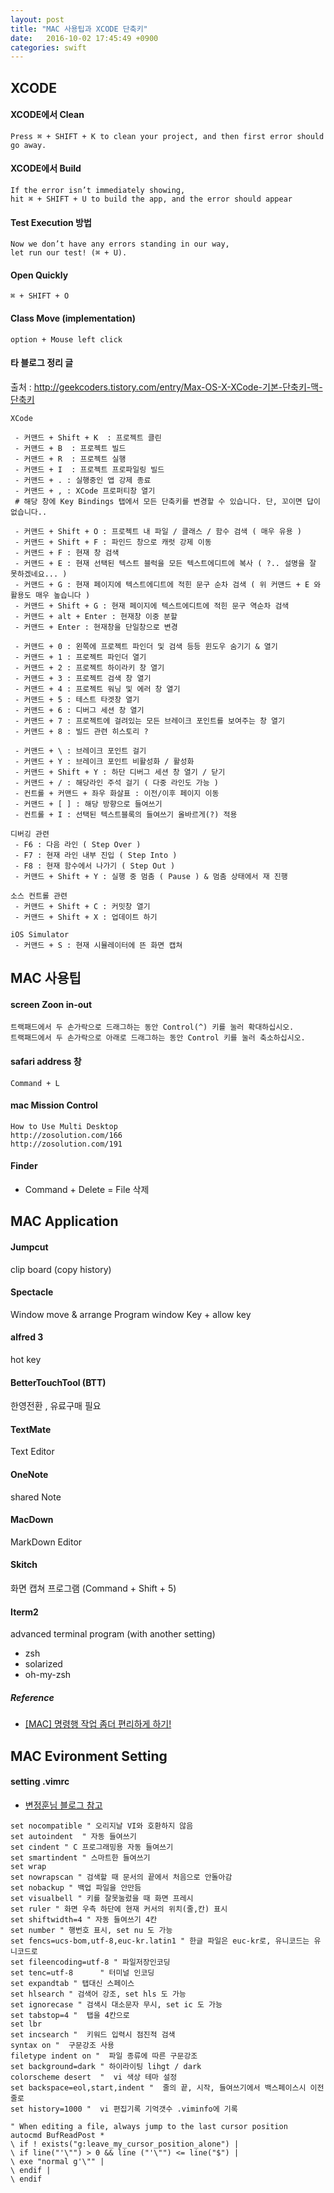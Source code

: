 ```yaml
---
layout: post
title: "MAC 사용팁과 XCODE 단축키"
date:   2016-10-02 17:45:49 +0900
categories: swift
---
```


## XCODE

#### XCODE에서 Clean
~~~
Press ⌘ + SHIFT + K to clean your project, and then first error should go away.
~~~
 
#### XCODE에서 Build
~~~
If the error isn’t immediately showing, 
hit ⌘ + SHIFT + U to build the app, and the error should appear
~~~

#### Test Execution 방법
~~~
Now we don’t have any errors standing in our way, 
let run our test! (⌘ + U).
~~~

#### Open Quickly
~~~
⌘ + SHIFT + O
~~~

#### Class Move (implementation)
~~~
option + Mouse left click
~~~

#### 타 블로그 정리 글
출처 : http://geekcoders.tistory.com/entry/Max-OS-X-XCode-기본-단축키-맥-단축키

~~~
XCode 

 - 커맨드 + Shift + K  : 프로젝트 클린
 - 커맨드 + B  : 프로젝트 빌드
 - 커맨드 + R  : 프로젝트 실행
 - 커맨드 + I  : 프로젝트 프로파일링 빌드
 - 커맨드 + . : 실행중인 앱 강제 종료
 - 커맨드 + , : XCode 프로퍼티창 열기
 # 해당 창에 Key Bindings 탭에서 모든 단축키를 변경할 수 있습니다. 단, 꼬이면 답이 없습니다..

 - 커맨드 + Shift + O : 프로젝트 내 파일 / 클래스 / 함수 검색 ( 매우 유용 )
 - 커맨드 + Shift + F : 파인드 창으로 캐럿 강제 이동
 - 커맨드 + F : 현재 창 검색
 - 커맨드 + E : 현재 선택된 텍스트 블럭을 모든 텍스트에디트에 복사 ( ?.. 설명을 잘 못하겠네요... )
 - 커맨드 + G : 현재 페이지에 텍스트에디트에 적힌 문구 순차 검색 ( 위 커맨드 + E 와 활용도 매우 높습니다 )
 - 커맨드 + Shift + G : 현재 페이지에 텍스트에디트에 적힌 문구 역순차 검색
 - 커맨드 + alt + Enter : 현재창 이중 분할
 - 커맨드 + Enter : 현재창을 단일창으로 변경

 - 커맨드 + 0 : 왼쪽에 프로젝트 파인더 및 검색 등등 윈도우 숨기기 & 열기
 - 커맨드 + 1 : 프로젝트 파인더 열기
 - 커맨드 + 2 : 프로젝트 하이라키 창 열기
 - 커맨드 + 3 : 프로젝트 검색 창 열기
 - 커맨드 + 4 : 프로젝트 워닝 및 에러 창 열기
 - 커맨드 + 5 : 테스트 타겟창 열기
 - 커맨드 + 6 : 디버그 세션 창 열기
 - 커맨드 + 7 : 프로젝트에 걸려있는 모든 브레이크 포인트를 보여주는 창 열기
 - 커맨드 + 8 : 빌드 관련 히스토리 ?

 - 커맨드 + \ : 브레이크 포인트 걸기
 - 커맨드 + Y : 브레이크 포인트 비활성화 / 활성화
 - 커맨드 + Shift + Y : 하단 디버그 세션 창 열기 / 닫기 
 - 커맨드 + / : 해당라인 주석 걸기 ( 다중 라인도 가능 )
 - 컨트롤 + 커맨드 + 좌우 화살표 : 이전/이후 페이지 이동
 - 커맨드 + [ ] : 해당 방향으로 들여쓰기
 - 컨트롤 + I : 선택된 텍스트블록의 들여쓰기 올바르게(?) 적용

디버깅 관련
 - F6 : 다음 라인 ( Step Over )
 - F7 : 현재 라인 내부 진입 ( Step Into )
 - F8 : 현재 함수에서 나가기 ( Step Out )
 - 커맨드 + Shift + Y : 실행 중 멈춤 ( Pause ) & 멈춤 상태에서 재 진행

소스 컨트롤 관련
 - 커맨드 + Shift + C : 커밋창 열기
 - 커맨드 + Shift + X : 업데이트 하기

iOS Simulator
 - 커맨드 + S : 현재 시뮬레이터에 뜬 화면 캡쳐
~~~

## MAC 사용팁

#### screen Zoon in-out
~~~
트랙패드에서 두 손가락으로 드래그하는 동안 Control(^) 키를 눌러 확대하십시오.
트랙패드에서 두 손가락으로 아래로 드래그하는 동안 Control 키를 눌러 축소하십시오.
~~~

#### safari address 창
~~~
Command + L
~~~

#### mac Mission Control
~~~
How to Use Multi Desktop 
http://zosolution.com/166
http://zosolution.com/191
~~~

#### Finder
 - Command + Delete = File 삭제

## MAC Application

#### Jumpcut
clip board (copy history)

#### Spectacle
Window move & arrange Program
window Key + allow key 

#### alfred 3
hot key

#### BetterTouchTool (BTT)
한영전환 , 유료구매 필요

#### TextMate
Text Editor

#### OneNote 
shared Note

#### MacDown
MarkDown Editor

#### Skitch
화면 캡쳐 프로그램 (Command + Shift + 5)

#### Iterm2
advanced terminal program (with another setting)

 - zsh
 - solarized
 - oh-my-zsh
 
##### Reference
 - [[MAC] 명령행 작업 좀더 편리하게 하기!](http://redgolems.tistory.com/30)

## MAC Evironment Setting

#### setting .vimrc
 - [변정훈님 블로그 참고](https://blog.outsider.ne.kr/518)

~~~
set nocompatible " 오리지날 VI와 호환하지 않음
set autoindent  " 자동 들여쓰기
set cindent " C 프로그래밍용 자동 들여쓰기
set smartindent " 스마트한 들여쓰기
set wrap
set nowrapscan " 검색할 때 문서의 끝에서 처음으로 안돌아감
set nobackup " 백업 파일을 안만듬
set visualbell " 키를 잘못눌렀을 때 화면 프레시
set ruler " 화면 우측 하단에 현재 커서의 위치(줄,칸) 표시
set shiftwidth=4 " 자동 들여쓰기 4칸
set number " 행번호 표시, set nu 도 가능
set fencs=ucs-bom,utf-8,euc-kr.latin1 " 한글 파일은 euc-kr로, 유니코드는 유니코드로
set fileencoding=utf-8 " 파일저장인코딩
set tenc=utf-8      " 터미널 인코딩
set expandtab " 탭대신 스페이스
set hlsearch " 검색어 강조, set hls 도 가능
set ignorecase " 검색시 대소문자 무시, set ic 도 가능
set tabstop=4 "  탭을 4칸으로
set lbr
set incsearch "  키워드 입력시 점진적 검색
syntax on "  구문강조 사용
filetype indent on "  파일 종류에 따른 구문강조
set background=dark " 하이라이팅 lihgt / dark
colorscheme desert  "  vi 색상 테마 설정
set backspace=eol,start,indent "  줄의 끝, 시작, 들여쓰기에서 백스페이스시 이전줄로
set history=1000 "  vi 편집기록 기억갯수 .viminfo에 기록

" When editing a file, always jump to the last cursor position
autocmd BufReadPost *
\ if ! exists("g:leave_my_cursor_position_alone") |
\ if line("'\"") > 0 && line ("'\"") <= line("$") |
\ exe "normal g'\"" |
\ endif |
\ endif
~~~

